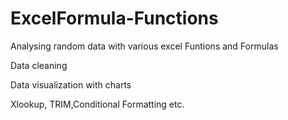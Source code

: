 # ExcelFormula-Functions
Analysing random data with various excel Funtions and Formulas

Data cleaning

Data visualization with charts

Xlookup, TRIM,Conditional Formatting etc.
